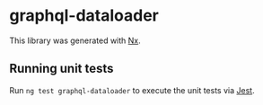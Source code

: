 # graphql-dataloader

This library was generated with [Nx](https://nx.dev).

## Running unit tests

Run `ng test graphql-dataloader` to execute the unit tests via [Jest](https://jestjs.io).
